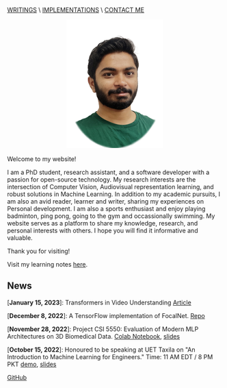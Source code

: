 [WRITINGS](https://anas-r-dev.medium.com) \ [IMPLEMENTATIONS](implementations.md) \ [CONTACT ME](mailto:mraza@oakland.edu)






<p align="center">
  <img src="./headshot.png" height="300"/>
</p>

Welcome to my website! 

I am a PhD student, research assistant, and a software developer with a passion for open-source technology. My research interests are the intersection of Computer Vision, Audiovisual representation learning, and robust solutions in Machine Learning.
In addition to my academic pursuits, I am also an avid reader, learner and writer, sharing my experiences on Personal development. I am also a sports enthusiast and enjoy playing badminton, ping pong, going to the gym and occassionally swimming. My website serves as a platform to share my knowledge, research, and personal interests with others. I hope you will find it informative and valuable. 

Thank you for visiting!

Visit my learning notes [here](learning.md). 

## News

\[**January 15, 2023**\]: Transformers in Video Understanding [Article](https://anas-r-dev.medium.com/transformers-in-video-understanding-97e2bc3afa6)

\[**December 8, 2022**\]: A TensorFlow implementation of FocalNet. [Repo](https://github.com/anas-r-dev/focalnet-tensorflow)

\[**November 28, 2022**\]: Project CSI 5550: Evaluation of Modern MLP Architectures on 3D Biomedical Data. [Colab Notebook](projects/vc-project.html), [slides](https://docs.google.com/presentation/d/1o1SD0WHBJEqvjOIJWys-Y6z80uuiejmC/edit?usp=sharing&ouid=118316226676823953327&rtpof=true&sd=true)

\[**October 15, 2022**\]: Honoured to be speaking at UET Taxila on "An Introduction to Machine Learning for Engineers." Time: 11 AM EDT / 8 PM PKT 
[demo](talk/uet-2022/demo-code.html), [slides](talk/uet-2022/slides.html)


[GitHub](https://github.com/anas-r-dev) 
<!-- - [LinkedIn](https://linkedin.com/in/memanasraza)  -->


